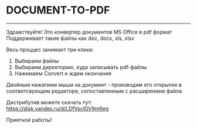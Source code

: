 # DOCUMENT-TO-PDF
-----------------

Здравствуйте! Это конвертер документов MS Office в pdf формат
Поддерживает такие файлы как doc, docx, xls, xlsx

Весь проццес занимает три клика:
1. Выбираем файлы
2. Выбираем директорию, куда записывать pdf-файлы
3. Нажимаем Convert и ждем окончания

Двойным нажатием мыши на документ - производим его открытие в соответсвующем редакторе,
сопоставленным с  расширением файла

Дистрибутив можете скачать тут:
https://disk.yandex.ru/d/LDfVscIGV9m6eg

Приятной работы!
